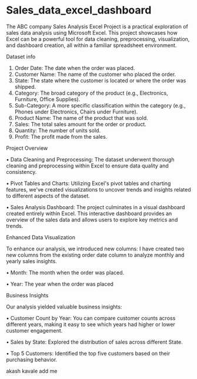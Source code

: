 # Sales_data_excel_dashboard

The ABC company Sales Analysis Excel Project is a practical exploration of sales data analysis using Microsoft Excel. This project showcases how Excel can be a powerful tool for data cleaning, preprocessing, visualization, and dashboard creation, all within a familiar spreadsheet environment.


Dataset info
1.	Order Date: The date when the order was placed. 
2.	Customer Name: The name of the customer who placed the order. 
3.	State: The state where the customer is located or where the order was shipped. 
4.	Category: The broad category of the product (e.g., Electronics, Furniture, Office Supplies). 
5.	Sub-Category: A more specific classification within the category (e.g., Phones under Electronics, Chairs under Furniture).  
6.	Product Name: The name of the product that was sold. 
7.	Sales: The total sales amount for the order or product. 
8.	Quantity: The number of units sold. 
9.	Profit: The profit made from the sales.
    

Project Overview 

•	Data Cleaning and Preprocessing: The dataset underwent thorough cleaning and preprocessing within Excel to ensure data quality and consistency.

•	Pivot Tables and Charts: Utilizing Excel's pivot tables and charting features, we've created visualizations to uncover trends and insights related to different aspects of the dataset.

•	Sales Analysis Dashboard: The project culminates in a visual dashboard created entirely within Excel. This interactive dashboard provides an overview of the sales data and allows users to explore key metrics and trends.


Enhanced Data Visualization

To enhance our analysis, we introduced new columns:
I have created two new columns from the existing order date column to analyze monthly and yearly sales insights.

•	Month: The month when the order was placed.

•	Year: The year when the order was placed


Business Insights

Our analysis yielded valuable business insights:

•	Customer Count by Year: You can compare customer counts across different years, making it easy to see which years had higher or lower customer engagement.

•	Sales by State: Explored the distribution of sales across different State.

•	Top 5 Customers: Identified the top five customers based on their purchasing behavior.

akash kavale add me 